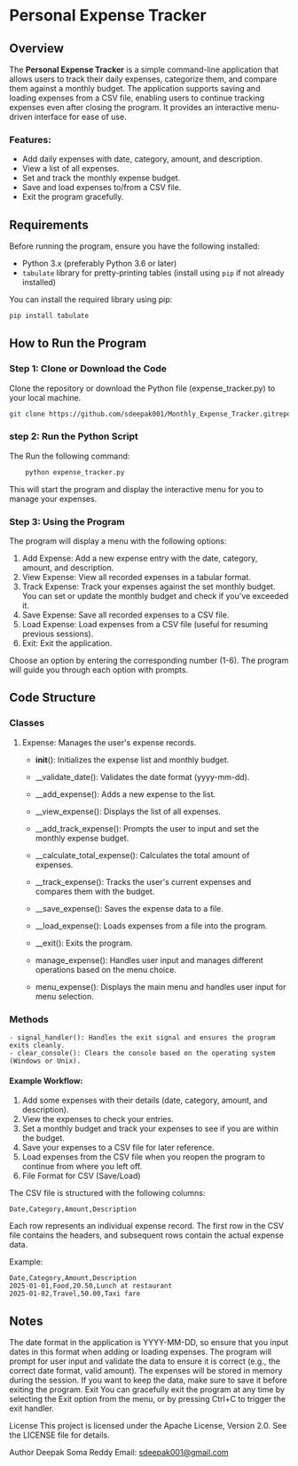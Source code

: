 # Personal Expense Tracker

## Overview

The **Personal Expense Tracker** is a simple command-line application that allows users to track their daily expenses, categorize them, and compare them against a monthly budget. The application supports saving and loading expenses from a CSV file, enabling users to continue tracking expenses even after closing the program. It provides an interactive menu-driven interface for ease of use.

### Features:
- Add daily expenses with date, category, amount, and description.
- View a list of all expenses.
- Set and track the monthly expense budget.
- Save and load expenses to/from a CSV file.
- Exit the program gracefully.

## Requirements

Before running the program, ensure you have the following installed:

- Python 3.x (preferably Python 3.6 or later)
- `tabulate` library for pretty-printing tables (install using `pip` if not already installed)

You can install the required library using pip:
```bash
pip install tabulate
```

## How to Run the Program
### Step 1: Clone or Download the Code
Clone the repository or download the Python file (expense_tracker.py) to your local machine.

```bash
git clone https://github.com/sdeepak001/Monthly_Expense_Tracker.gitrepository-url
```

### step 2: Run the Python Script
The Run the following command:

```bash
    python expense_tracker.py
```
This will start the program and display the interactive menu for you to manage your expenses.

### Step 3: Using the Program
The program will display a menu with the following options:

1. Add Expense: Add a new expense entry with the date, category, amount, and description.
2. View Expense: View all recorded expenses in a tabular format.
3. Track Expense: Track your expenses against the set monthly budget. You can set or update the monthly budget and check if you've exceeded it.
4. Save Expense: Save all recorded expenses to a CSV file.
5. Load Expense: Load expenses from a CSV file (useful for resuming previous sessions).
6. Exit: Exit the application.

Choose an option by entering the corresponding number (1-6). The program will guide you through each option with prompts.

## Code Structure
### Classes
1. Expense: Manages the user's expense records.
    - __init__(): Initializes the expense list and monthly budget.
    - __validate_date(): Validates the date format (yyyy-mm-dd).
    - __add_expense(): Adds a new expense to the list.
    - __view_expense(): Displays the list of all expenses.
    - __add_track_expense(): Prompts the user to input and set the monthly expense budget.
    - __calculate_total_expense(): Calculates the total amount of expenses.   
    - __track_expense(): Tracks the user's current expenses and compares them with the budget.
    - __save_expense(): Saves the expense data to a file.
    - __load_expense(): Loads expenses from a file into the program.
    - __exit(): Exits the program.

    - manage_expense(): Handles user input and manages different operations based on the menu choice.
    - menu_expense(): Displays the main menu and handles user input for menu selection.

### Methods
    - signal_handler(): Handles the exit signal and ensures the program exits cleanly.
    - clear_console(): Clears the console based on the operating system (Windows or Unix).

#### Example Workflow:
1. Add some expenses with their details (date, category, amount, and description).
2. View the expenses to check your entries.
3. Set a monthly budget and track your expenses to see if you are within the budget.
4. Save your expenses to a CSV file for later reference.
5. Load expenses from the CSV file when you reopen the program to continue from where you left off.
6. File Format for CSV (Save/Load)

The CSV file is structured with the following columns:
```
Date,Category,Amount,Description
```
Each row represents an individual expense record. The first row in the CSV file contains the headers, and subsequent rows contain the actual expense data.

Example:
```
Date,Category,Amount,Description
2025-01-01,Food,20.50,Lunch at restaurant
2025-01-02,Travel,50.00,Taxi fare
```

## Notes
The date format in the application is YYYY-MM-DD, so ensure that you input dates in this format when adding or loading expenses.
The program will prompt for user input and validate the data to ensure it is correct (e.g., the correct date format, valid amount).
The expenses will be stored in memory during the session. If you want to keep the data, make sure to save it before exiting the program.
Exit
You can gracefully exit the program at any time by selecting the Exit option from the menu, or by pressing Ctrl+C to trigger the exit handler.

License
This project is licensed under the Apache License, Version 2.0. See the LICENSE file for details.

Author
Deepak Soma Reddy
Email: sdeepak001@gmail.com
